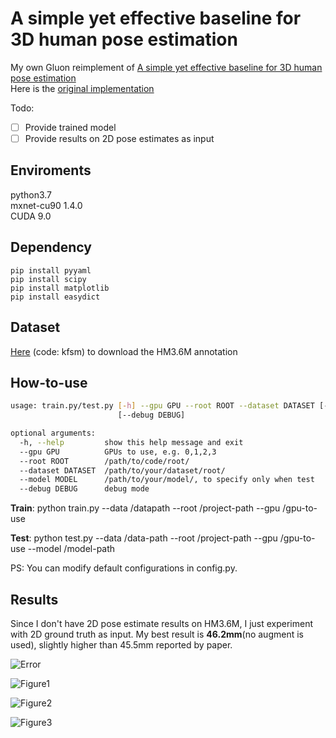 # A simple yet effective baseline for 3D human pose estimation

My own Gluon reimplement of [A simple yet effective baseline for 3D human pose estimation](https://arxiv.org/abs/1705.03098)</br>
Here is the [original implementation](https://github.com/una-dinosauria/3d-pose-baseline)</br>

Todo:
- [ ] Provide trained model </br>
- [ ] Provide results on 2D pose estimates as input

## Enviroments
python3.7</br>
mxnet-cu90 1.4.0</br>
CUDA 9.0
 
## Dependency
``` 
pip install pyyaml
pip install scipy
pip install matplotlib
pip install easydict
``` 

## Dataset
[Here](https://pan.baidu.com/s/1Qg4dH8PBXm8SzApI-uu0GA) (code: kfsm) to download the HM3.6M annotation


## How-to-use
```bash
usage: train.py/test.py [-h] --gpu GPU --root ROOT --dataset DATASET [--model MODEL]
                        [--debug DEBUG]

optional arguments:
  -h, --help         show this help message and exit
  --gpu GPU          GPUs to use, e.g. 0,1,2,3
  --root ROOT        /path/to/code/root/
  --dataset DATASET  /path/to/your/dataset/root/
  --model MODEL      /path/to/your/model/, to specify only when test
  --debug DEBUG      debug mode
```

**Train**: python train.py --data /datapath --root /project-path --gpu /gpu-to-use </br>

**Test**:  python test.py --data /data-path --root /project-path --gpu /gpu-to-use --model /model-path </br>

PS: You can modify default configurations in config.py.

## Results
Since I don't have 2D pose estimate results on HM3.6M, I just experiment with 2D ground truth as input.
My best result is **46.2mm**(no augment is used), slightly higher than 45.5mm reported by paper.</br>

![Error](https://github.com/lck1201/simple-effective-3Dpose-baseline/blob/master/src/doc/Protocol1_Action_error.png)

![Figure1](https://github.com/lck1201/simple-effective-3Dpose-baseline/blob/master/src/doc/Figure1.png)

![Figure2](https://github.com/lck1201/simple-effective-3Dpose-baseline/blob/master/src/doc/Figure2.png)

![Figure3](https://github.com/lck1201/simple-effective-3Dpose-baseline/blob/master/src/doc/Figure3.png)
